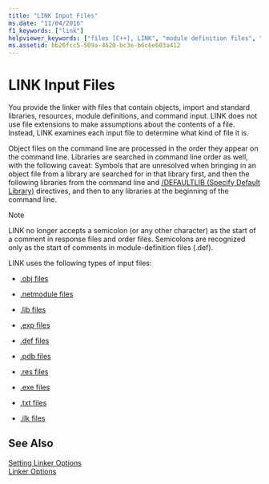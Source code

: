 ```yaml
---
title: "LINK Input Files"
ms.date: "11/04/2016"
f1_keywords: ["link"]
helpviewer_keywords: ["files [C++], LINK", "module definition files", "resources [C++], linker files", "LINK tool [C++], input files", "module definition files, linker files", "input files [C++], LINK", "linker [C++], input files", "import libraries [C++], linker files", "command input to linker files [C++]"]
ms.assetid: bb26fcc5-509a-4620-bc3e-b6c6e603a412
---
```

# LINK Input Files

You provide the linker with files that contain objects, import and standard libraries, resources, module definitions, and command input. LINK does not use file extensions to make assumptions about the contents of a file. Instead, LINK examines each input file to determine what kind of file it is.

Object files on the command line are processed in the order they appear on the command line. Libraries are searched in command line order as well, with the following caveat: Symbols that are unresolved when bringing in an object file from a library are searched for in that library first, and then the following libraries from the command line and [/DEFAULTLIB (Specify Default Library)](../../build/reference/defaultlib-specify-default-library.md) directives, and then to any libraries at the beginning of the command line.

> [!NOTE]
>  LINK no longer accepts a semicolon (or any other character) as the start of a comment in response files and order files. Semicolons are recognized only as the start of comments in module-definition files (.def).

LINK uses the following types of input files:

- [.obj files](../../build/reference/dot-obj-files-as-linker-input.md)

- [.netmodule files](../../build/reference/netmodule-files-as-linker-input.md)

- [.lib files](../../build/reference/dot-lib-files-as-linker-input.md)

- [.exp files](../../build/reference/dot-exp-files-as-linker-input.md)

- [.def files](../../build/reference/dot-def-files-as-linker-input.md)

- [.pdb files](../../build/reference/dot-pdb-files-as-linker-input.md)

- [.res files](../../build/reference/dot-res-files-as-linker-input.md)

- [.exe files](../../build/reference/dot-exe-files-as-linker-input.md)

- [.txt files](../../build/reference/dot-txt-files-as-linker-input.md)

- [.ilk files](../../build/reference/dot-ilk-files-as-linker-input.md)

## See Also

[Setting Linker Options](../../build/reference/setting-linker-options.md)<br/>
[Linker Options](../../build/reference/linker-options.md)